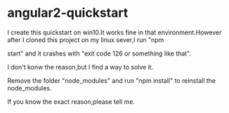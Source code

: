 # angular2-quickstart
I create this quickstart on win10.It works fine in that environment.However after I cloned this project on my linux sever,I run "npm 

start" and it crashes with "exit code 126 or something like that".

I don't konw the reason,but I find a way to solve it.

Remove the folder "node_modules" and run "npm install" to reinstall the node_modules.

If you know the exact reason,please tell me.

